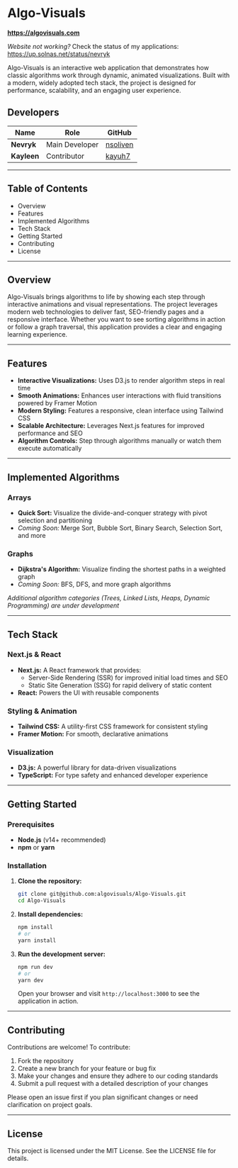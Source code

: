 # Algo-Visuals

**https://algovisuals.com**

_Website not working?_ Check the status of my applications: https://up.solnas.net/status/nevryk

Algo-Visuals is an interactive web application that demonstrates how classic algorithms work through dynamic, animated visualizations. Built with a modern, widely adopted tech stack, the project is designed for performance, scalability, and an engaging user experience.

## Developers

| Name        | Role           | GitHub                                  |
| ----------- | -------------- | --------------------------------------- |
| **Nevryk**  | Main Developer | [nsoliven](https://github.com/nsoliven) |
| **Kayleen** | Contributor    | [kayuh7](https://github.com/kayuh7)     |

---

## Table of Contents

- Overview
- Features
- Implemented Algorithms
- Tech Stack
- Getting Started
- Contributing
- License

---

## Overview

Algo-Visuals brings algorithms to life by showing each step through interactive animations and visual representations. The project leverages modern web technologies to deliver fast, SEO-friendly pages and a responsive interface. Whether you want to see sorting algorithms in action or follow a graph traversal, this application provides a clear and engaging learning experience.

---

## Features

- **Interactive Visualizations:** Uses D3.js to render algorithm steps in real time
- **Smooth Animations:** Enhances user interactions with fluid transitions powered by Framer Motion
- **Modern Styling:** Features a responsive, clean interface using Tailwind CSS
- **Scalable Architecture:** Leverages Next.js features for improved performance and SEO
- **Algorithm Controls:** Step through algorithms manually or watch them execute automatically

---

## Implemented Algorithms

### Arrays

- **Quick Sort:** Visualize the divide-and-conquer strategy with pivot selection and partitioning
- _Coming Soon:_ Merge Sort, Bubble Sort, Binary Search, Selection Sort, and more

### Graphs

- **Dijkstra's Algorithm:** Visualize finding the shortest paths in a weighted graph
- _Coming Soon:_ BFS, DFS, and more graph algorithms

_Additional algorithm categories (Trees, Linked Lists, Heaps, Dynamic Programming) are under development_

---

## Tech Stack

### Next.js & React

- **Next.js:** A React framework that provides:
  - Server-Side Rendering (SSR) for improved initial load times and SEO
  - Static Site Generation (SSG) for rapid delivery of static content
- **React:** Powers the UI with reusable components

### Styling & Animation

- **Tailwind CSS:** A utility-first CSS framework for consistent styling
- **Framer Motion:** For smooth, declarative animations

### Visualization

- **D3.js:** A powerful library for data-driven visualizations
- **TypeScript:** For type safety and enhanced developer experience

---

## Getting Started

### Prerequisites

- **Node.js** (v14+ recommended)
- **npm** or **yarn**

### Installation

1. **Clone the repository:**

   ```bash
   git clone git@github.com:algovisuals/Algo-Visuals.git
   cd Algo-Visuals
   ```

2. **Install dependencies:**

   ```bash
   npm install
   # or
   yarn install
   ```

3. **Run the development server:**

   ```bash
   npm run dev
   # or
   yarn dev
   ```

   Open your browser and visit `http://localhost:3000` to see the application in action.

---

## Contributing

Contributions are welcome! To contribute:

1. Fork the repository
2. Create a new branch for your feature or bug fix
3. Make your changes and ensure they adhere to our coding standards
4. Submit a pull request with a detailed description of your changes

Please open an issue first if you plan significant changes or need clarification on project goals.

---

## License

This project is licensed under the MIT License. See the LICENSE file for details.
